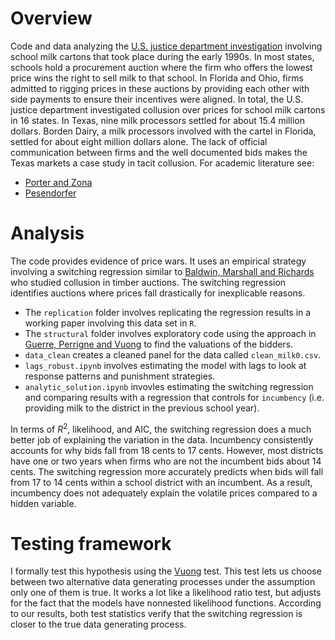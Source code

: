 # Overview

Code and data analyzing the [U.S. justice department investigation](https://www.nytimes.com/1991/08/05/us/us-investigating-school-milk-bidding-in-16-states.html
) involving school milk cartons that took place during the early 1990s. In most states, schools hold a procurement auction where the firm who offers the lowest price wins the right to sell milk to that school. In Florida and Ohio, firms admitted to rigging prices in these auctions by providing each other with side payments to ensure their incentives were aligned. In total, the U.S. justice department investigated collusion over prices for school milk cartons in 16 states.  In Texas, nine milk processors settled for about 15.4 million dollars. Borden Dairy, a milk processors involved with the cartel in Florida, settled for about eight million dollars alone. The lack of official communication between firms and the well documented bids makes the Texas markets a case study in tacit collusion. For academic literature see:
* [Porter and Zona](https://www.jstor.org/stable/2556080?seq=1)
* [Pesendorfer](https://academic.oup.com/restud/article/67/3/381/1547415?login=true)


# Analysis

The code provides evidence of price wars. It uses an empirical strategy involving a switching regression similar to [Baldwin, Marshall and Richards](https://www.journals.uchicago.edu/doi/abs/10.1086/262089) who studied collusion in timber auctions. The switching regression identifies auctions where prices fall drastically for inexplicable reasons. 

* The `replication` folder involves replicating the regression results in a working paper involving this data set in `R`.
* The `structural` folder involves exploratory code using the approach in [Guerre, Perrigne and Vuong](https://www.jstor.org/stable/2999600?seq=1) to find the valuations of the bidders.
* `data_clean` creates a cleaned panel for the data called `clean_milk0.csv`.
* `lags_robust.ipynb` involves estimating the model with lags to look at response patterns and punishment strategies.
* `analytic_solution.ipynb` invovles estimating the switching regression and comparing results with a regression that controls for `incumbency` (i.e. providing milk to the district in the previous school year). 

In terms of $R^2$, likelihood, and AIC, the switching regression does a much better job of explaining the variation in the data. Incumbency consistently accounts for why bids fall from 18 cents to 17 cents. However, most districts have one or two years when firms who are not the incumbent bids about 14 cents. The switching regression more accurately predicts when bids will fall from 17 to 14 cents within a school district with an incumbent. As a result, incumbency does not adequately explain the volatile prices compared to a hidden variable.

 
# Testing framework

I formally test this hypothesis using the [Vuong](https://www.jstor.org/stable/1912557) test. This test lets us choose between two alternative data generating processes under the assumption only one of them is true. It works a lot like a likelihood ratio test, but adjusts for the fact that the models have nonnested likelihood functions. According to our results, both test statistics verify that the switching regression is closer to the true data generating process.


